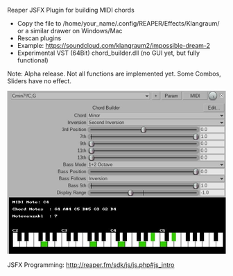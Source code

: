 Reaper JSFX Plugin for building MIDI chords

- Copy the file to /home/your_name/.config/REAPER/Effects/Klangraum/ or a similar drawer on Windows/Mac
- Rescan plugins
- Example: https://soundcloud.com/klangraum2/impossible-dream-2
- Experimental VST (64Bit) chord_builder.dll (no GUI yet, but fully functional)
  
Note: Alpha release. Not all functions are implemented yet. Some Combos, Sliders have no effect.

![Alt-Text](chord_builder_screenshot_2.jpg)

JSFX Programming: http://reaper.fm/sdk/js/js.php#js_intro
